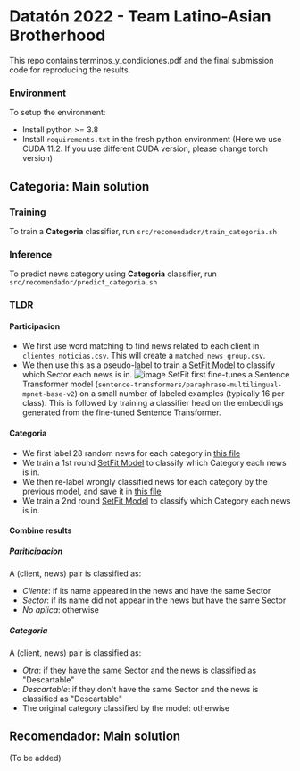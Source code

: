 # Datatón 2022 - Team Latino-Asian Brotherhood

This repo contains terminos_y_condiciones.pdf and the final submission code for reproducing the results.

### Environment

To setup the environment:
* Install python >= 3.8
* Install `requirements.txt` in the fresh python environment (Here we use CUDA 11.2. If you use different CUDA version, please change torch version)

## Categoria: Main solution

### Training
To train a **Categoria** classifier, run `src/recomendador/train_categoria.sh`

### Inference
To predict news category using **Categoria** classifier, run `src/recomendador/predict_categoria.sh`

### TLDR
#### Participacion

* We first use word matching to find news related to each client in `clientes_noticias.csv`. This will create a `matched_news_group.csv`.
* We then use this as a pseudo-label to train a [SetFit Model](https://huggingface.co/blog/setfit) to classify which Sector each news is in.
![image](https://user-images.githubusercontent.com/42331617/200150838-12907ea0-d172-47a8-adfd-28cc9baf25cb.png)
SetFit first fine-tunes a Sentence Transformer model (`sentence-transformers/paraphrase-multilingual-mpnet-base-v2`) on a small number of labeled examples (typically 16 per class). This is followed by training a classifier head on the embeddings generated from the fine-tuned Sentence Transformer.

#### Categoria
* We first label 28 random news for each category in [this file](https://github.com/ktgiahieu/dataton2022-Latino_Asian_Brotherhood/blob/khuong_categorize/src/data/archivos_auxiliares/category_label_1st_round.csv)
* We train a 1st round [SetFit Model](https://huggingface.co/blog/setfit) to classify which Category each news is in.
* We then re-label wrongly classified news for each category by the previous model, and save it in [this file](https://github.com/ktgiahieu/dataton2022-Latino_Asian_Brotherhood/blob/khuong_categorize/src/data/archivos_auxiliares/category_label_2nd_round.csv)
* We train a 2nd round [SetFit Model](https://huggingface.co/blog/setfit) to classify which Category each news is in.

#### Combine results
##### Pariticipacion
A (client, news) pair is classified as:
* *Cliente*: if its name appeared in the news and have the same Sector
* *Sector*: if its name did not appear in the news but have the same Sector
* *No aplica*: otherwise

##### Categoria
A (client, news) pair is classified as:
* *Otra*: if they have the same Sector and the news is classified as "Descartable"
* *Descartable*: if they don't have the same Sector and the news is classified as "Descartable"
* The original category classified by the model: otherwise

## Recomendador: Main solution
(To be added)
